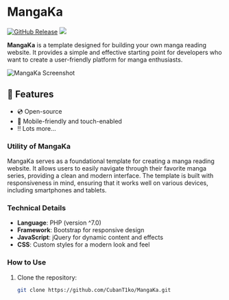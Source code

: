 # MangaKa

[![GitHub Release](https://img.shields.io/github/v/release/CubanT1ko/MangaKa?include_prereleases&style=flat-square)](https://github.com/CubanT1ko/MangaKa/Releases)
<a href="https://en.wikipedia.org/wiki/php"><img src="https://img.shields.io/static/v1?label=Boostrap&message=^4.5.2&color=blue&style=flat-square"/></a>

**MangaKa** is a template designed for building your own manga reading website. It provides a simple and effective starting point for developers who want to create a user-friendly platform for manga enthusiasts.

![MangaKa Screenshot](https://via.placeholder.com/800x400.png?text=MangaKa+Screenshot) <!-- Replace with an actual screenshot -->

## :loudspeaker: Features

- :cd: Open-source
- :iphone: Mobile-friendly and touch-enabled
- :bangbang: Lots more...

### Utility of MangaKa

MangaKa serves as a foundational template for creating a manga reading website. It allows users to easily navigate through their favorite manga series, providing a clean and modern interface. The template is built with responsiveness in mind, ensuring that it works well on various devices, including smartphones and tablets.

### Technical Details

- **Language**: PHP (version ^7.0)
- **Framework**: Bootstrap for responsive design
- **JavaScript**: jQuery for dynamic content and effects
- **CSS**: Custom styles for a modern look and feel

### How to Use

1. Clone the repository:
   ```bash
   git clone https://github.com/CubanT1ko/MangaKa.git
